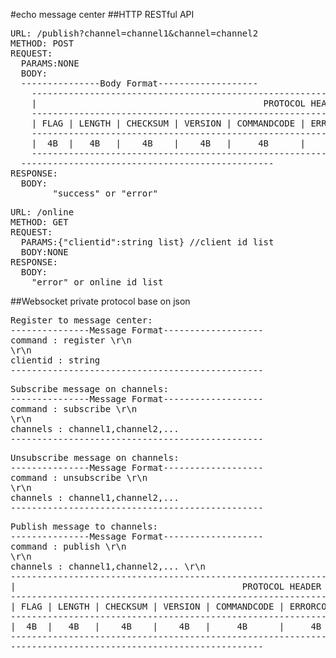 #echo message center
##HTTP RESTful API
<pre>
URL: /publish?channel=channel1&channel=channel2
METHOD: POST
REQUEST:
  PARAMS:NONE
  BODY:
  ---------------Body Format-------------------
  	----------------------------------------------------------------------------------------------------------------------
	|											PROTOCOL HEADER										|   PROTOCOL BODY	 |			
	----------------------------------------------------------------------------------------------------------------------
	| FLAG | LENGTH | CHECKSUM | VERSION | COMMANDCODE | ERRORCODE | TEXTDATALENGTH | BINDATALENGTH | TEXTDATA | BINDATA |
	----------------------------------------------------------------------------------------------------------------------
	|  4B  |   4B   |    4B    |    4B   |     4B      |     4B    |       4B       |      4B       |  Unknown | Unknown |
	----------------------------------------------------------------------------------------------------------------------
  ------------------------------------------------
RESPONSE:
  BODY:
		"success" or "error"
</pre>

<pre>
URL: /online
METHOD: GET
REQUEST:
  PARAMS:{"clientid":string list} //client id list
  BODY:NONE
RESPONSE:
  BODY:
    "error" or online id list		
</pre>

##Websocket private protocol base on json
<pre>
Register to message center:
---------------Message Format-------------------
command : register \r\n
\r\n
clientid : string
------------------------------------------------
</pre>

<pre>
Subscribe message on channels:
---------------Message Format-------------------
command : subscribe \r\n
\r\n
channels : channel1,channel2,...
------------------------------------------------
</pre>

<pre>
Unsubscribe message on channels:
---------------Message Format-------------------
command : unsubscribe \r\n
\r\n
channels : channel1,channel2,...
------------------------------------------------
</pre>

<pre>
Publish message to channels:
---------------Message Format-------------------
command : publish \r\n
\r\n
channels : channel1,channel2,... \r\n
----------------------------------------------------------------------------------------------------------------------
|											PROTOCOL HEADER										|   PROTOCOL BODY	 |			
----------------------------------------------------------------------------------------------------------------------
| FLAG | LENGTH | CHECKSUM | VERSION | COMMANDCODE | ERRORCODE | TEXTDATALENGTH | BINDATALENGTH | TEXTDATA | BINDATA |
----------------------------------------------------------------------------------------------------------------------
|  4B  |   4B   |    4B    |    4B   |     4B      |     4B    |       4B       |      4B       |  Unknown | Unknown |
----------------------------------------------------------------------------------------------------------------------
------------------------------------------------
</pre>
